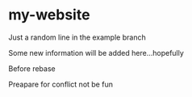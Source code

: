 # my-website

Just a random line in the example branch

Some new information will be added here...hopefully

Before rebase

Preapare for conflict
not be fun
